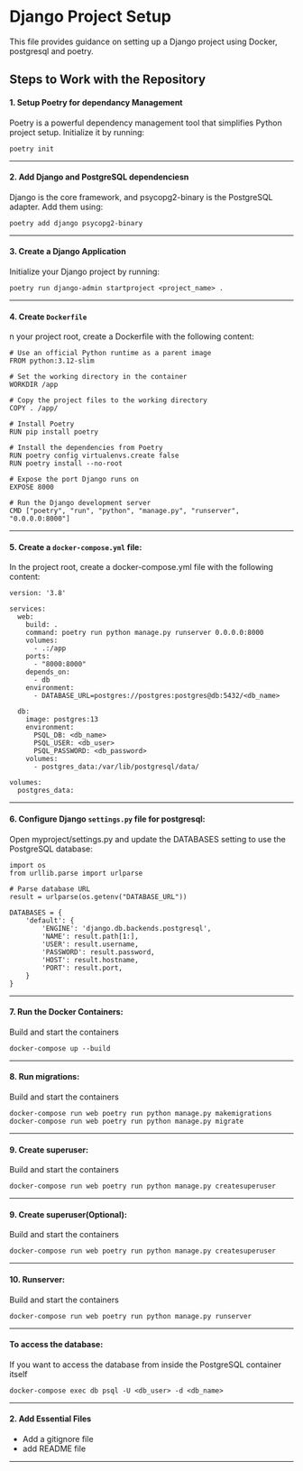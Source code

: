 # Django Project Setup

This file provides guidance on setting up a Django project using Docker, postgresql and poetry.

## Steps to Work with the Repository

#### 1. Setup Poetry for dependancy Management
Poetry is a powerful dependency management tool that simplifies Python project setup. Initialize it by running:
```shell
poetry init
```
---------------------------------------
#### 2. Add Django and PostgreSQL dependenciesn
Django is the core framework, and psycopg2-binary is the PostgreSQL adapter. Add them using:
```shell
poetry add django psycopg2-binary
```
---------------------------------------
#### 3. Create a Django Application
Initialize your Django project by running:
```shell
poetry run django-admin startproject <project_name> .
```
---------------------------------------
#### 4. Create `Dockerfile`
n your project root, create a Dockerfile with the following content:
```shell
# Use an official Python runtime as a parent image
FROM python:3.12-slim

# Set the working directory in the container
WORKDIR /app

# Copy the project files to the working directory
COPY . /app/

# Install Poetry
RUN pip install poetry

# Install the dependencies from Poetry
RUN poetry config virtualenvs.create false
RUN poetry install --no-root

# Expose the port Django runs on
EXPOSE 8000

# Run the Django development server
CMD ["poetry", "run", "python", "manage.py", "runserver", "0.0.0.0:8000"]

```

---------------------------------------
#### 5. Create a `docker-compose.yml` file:
In the project root, create a docker-compose.yml file with the following content:
```shell
version: '3.8'

services:
  web:
    build: .
    command: poetry run python manage.py runserver 0.0.0.0:8000
    volumes:
      - .:/app
    ports:
      - "8000:8000"
    depends_on:
      - db
    environment:
      - DATABASE_URL=postgres://postgres:postgres@db:5432/<db_name>

  db:
    image: postgres:13
    environment:
      PSQL_DB: <db_name>
      PSQL_USER: <db_user>
      PSQL_PASSWORD: <db_password>
    volumes:
      - postgres_data:/var/lib/postgresql/data/

volumes:
  postgres_data:
```
---------------------------------------
#### 6. Configure Django `settings.py` file for postgresql:
Open myproject/settings.py and update the DATABASES setting to use the PostgreSQL database:
```shell
import os
from urllib.parse import urlparse

# Parse database URL
result = urlparse(os.getenv("DATABASE_URL"))

DATABASES = {
    'default': {
        'ENGINE': 'django.db.backends.postgresql',
        'NAME': result.path[1:],
        'USER': result.username,
        'PASSWORD': result.password,
        'HOST': result.hostname,
        'PORT': result.port,
    }
}

```
---------------------------------------
#### 7. Run the Docker Containers:
Build and start the containers
```shell
docker-compose up --build

```
---------------------------------------
#### 8. Run migrations:
Build and start the containers
```shell
docker-compose run web poetry run python manage.py makemigrations
docker-compose run web poetry run python manage.py migrate

```
---------------------------------------
#### 9. Create superuser:
Build and start the containers
```shell
docker-compose run web poetry run python manage.py createsuperuser

```
---------------------------------------
#### 9. Create superuser(Optional):
Build and start the containers
```shell
docker-compose run web poetry run python manage.py createsuperuser
```
---------------------------------------
#### 10. Runserver:
Build and start the containers
```shell
docker-compose run web poetry run python manage.py runserver
```
---------------------------------------
####  To access the database:
If you want to access the database from inside the PostgreSQL container itself
```shell
docker-compose exec db psql -U <db_user> -d <db_name>

```
---------------------------------------
#### 2. Add Essential Files
- Add a gitignore file
- add README file

---------------------------------------

